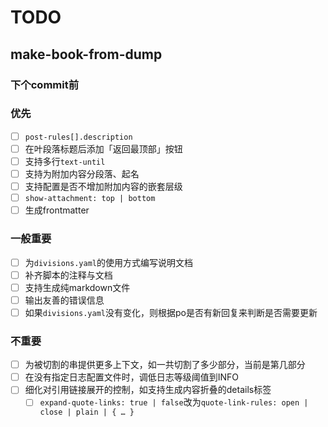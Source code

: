 # TODO

## make-book-from-dump

### 下个commit前

### 优先

* [ ] `post-rules[].description`
* [ ] 在叶段落标题后添加「返回最顶部」按钮
* [ ] 支持多行`text-until`
* [ ] 支持为附加内容分段落、起名
* [ ] 支持配置是否不增加附加内容的嵌套层级
* [ ] `show-attachment: top | bottom`
* [ ] 生成frontmatter

### 一般重要

* [ ] 为`divisions.yaml`的使用方式编写说明文档
* [ ] 补齐脚本的注释与文档
* [ ] 支持生成纯markdown文件
* [ ] 输出友善的错误信息
* [ ] 如果`divisions.yaml`没有变化，则根据po是否有新回复来判断是否需要更新

### 不重要

* [ ] 为被切割的串提供更多上下文，如一共切割了多少部分，当前是第几部分
* [ ] 在没有指定日志配置文件时，调低日志等级阈值到INFO
* [ ] 细化对引用链接展开的控制，如支持生成内容折叠的details标签
  * [ ] `expand-quote-links: true | false`改为`quote-link-rules: open | close | plain | { … }`
